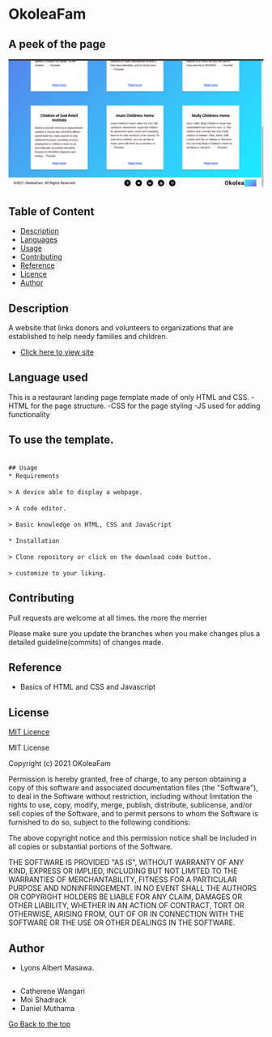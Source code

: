 # OkoleaFam

## A peek of the page

<img src="img/project.png">

## Table of Content

+ [Description](#Description)
+ [Languages](##Languagesused)
+ [Usage](##Tousethetemplate)
+ [Contributing](##Contributing)
+ [Reference](#reference)
+ [Licence](##Licence)
+ [Author](##Author)

## Description
A website that links donors and volunteers to organizations that are established to help needy families and children.

* [Click here to view site](https://lyonsmasawa.github.io/OkoleaFam/)

## Language used
This is a restaurant landing page template made of only HTML and CSS.
  -HTML for the page structure.
  -CSS for the page styling
  -JS used for adding functionality

## To use the template.
```

## Usage
* Requirements

> A device able to display a webpage.

> A code editor.

> Basic knowledge on HTML, CSS and JavaScript

* Installation

> Clone repository or click on the download code button.

> customize to your liking.

```

## Contributing
Pull requests are welcome at all times. the more the merrier

Please make sure you update the branches when you make changes plus a detailed guideline(commits) of changes made.

## Reference
* Basics of HTML and CSS and Javascript

## License
[MIT Licence](https://github.com/Lyonsmasawa/OkoleaFam/blob/a1dc1f45c8a025841131ee48c6ce238577909c3f/Licence.md)

MIT License

Copyright (c) 2021 OKoleaFam

Permission is hereby granted, free of charge, to any person obtaining a copy
of this software and associated documentation files (the "Software"), to deal
in the Software without restriction, including without limitation the rights
to use, copy, modify, merge, publish, distribute, sublicense, and/or sell
copies of the Software, and to permit persons to whom the Software is
furnished to do so, subject to the following conditions:

The above copyright notice and this permission notice shall be included in all
copies or substantial portions of the Software.

THE SOFTWARE IS PROVIDED "AS IS", WITHOUT WARRANTY OF ANY KIND, EXPRESS OR
IMPLIED, INCLUDING BUT NOT LIMITED TO THE WARRANTIES OF MERCHANTABILITY,
FITNESS FOR A PARTICULAR PURPOSE AND NONINFRINGEMENT. IN NO EVENT SHALL THE
AUTHORS OR COPYRIGHT HOLDERS BE LIABLE FOR ANY CLAIM, DAMAGES OR OTHER
LIABILITY, WHETHER IN AN ACTION OF CONTRACT, TORT OR OTHERWISE, ARISING FROM,
OUT OF OR IN CONNECTION WITH THE SOFTWARE OR THE USE OR OTHER DEALINGS IN THE
SOFTWARE.


## Author
* Lyons Albert Masawa.

##
* Catherene Wangari
* Moi Shadrack
* Daniel Muthama

[Go Back to the top](#OkoleaFam)